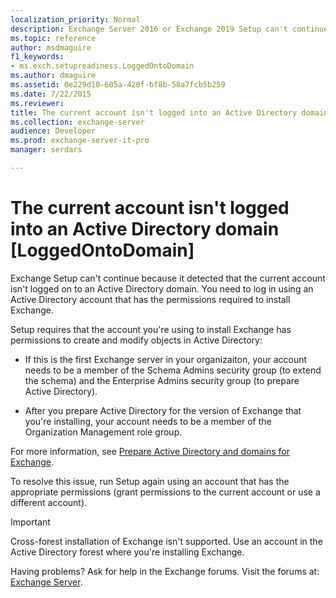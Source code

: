 ```yaml
---
localization_priority: Normal
description: Exchange Server 2016 or Exchange 2019 Setup can't continue because your account isn't logged on to Active Directory.
ms.topic: reference
author: msdmaguire
f1_keywords:
- ms.exch.setupreadiness.LoggedOntoDomain
ms.author: dmaguire
ms.assetid: 0e229d10-605a-420f-bf8b-58a7fcb5b259
ms.date: 7/22/2015
ms.reviewer: 
title: The current account isn't logged into an Active Directory domain [LoggedOntoDomain]
ms.collection: exchange-server
audience: Developer
ms.prod: exchange-server-it-pro
manager: serdars

---
```


# The current account isn't logged into an Active Directory domain [LoggedOntoDomain]

Exchange Setup can't continue because it detected that the current account isn't logged on to an Active Directory domain. You need to log in using an Active Directory account that has the permissions required to install Exchange.

Setup requires that the account you're using to install Exchange has permissions to create and modify objects in Active Directory:

- If this is the first Exchange server in your organizaiton, your account needs to be a member of the Schema Admins security group (to extend the schema) and the Enterprise Admins security group (to prepare Active Directory).

- After you prepare Active Directory for the version of Exchange that you're installing, your account needs to be a member of the Organization Management role group.

For more information, see [Prepare Active Directory and domains for Exchange](../prepare-ad-and-domains.md).

To resolve this issue, run Setup again using an account that has the appropriate permissions (grant permissions to the current account or use a different account).

> [!IMPORTANT]
> Cross-forest installation of Exchange isn't supported. Use an account in the Active Directory forest where you're installing Exchange.

Having problems? Ask for help in the Exchange forums. Visit the forums at: [Exchange Server](https://go.microsoft.com/fwlink/p/?linkId=60612).
